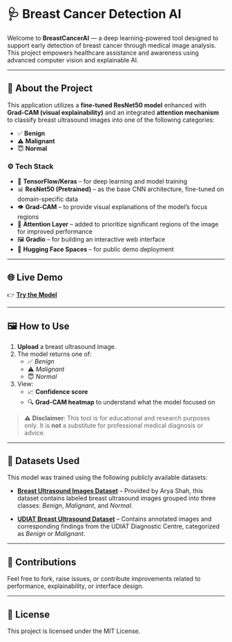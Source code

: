 # 🩺 Breast Cancer Detection AI

Welcome to **BreastCancerAI** — a deep learning-powered tool designed to support early detection of breast cancer through medical image analysis. This project empowers healthcare assistance and awareness using advanced computer vision and explainable AI.

---

## 🔬 About the Project

This application utilizes a **fine-tuned ResNet50 model** enhanced with **Grad-CAM (visual explainability)** and an integrated **attention mechanism** to classify breast ultrasound images into one of the following categories:

- ✅ **Benign**
- ⚠️ **Malignant**
- 😇 **Normal**

### ⚙️ Tech Stack

- 🧠 **TensorFlow/Keras** – for deep learning and model training  
- 📊 **ResNet50 (Pretrained)** – as the base CNN architecture, fine-tuned on domain-specific data  
- 👁️ **Grad-CAM** – to provide visual explanations of the model’s focus regions  
- 🧠 **Attention Layer** – added to prioritize significant regions of the image for improved performance  
- 🖼️ **Gradio** – for building an interactive web interface  
- 🚀 **Hugging Face Spaces** – for public demo deployment  

---

## 🌐 Live Demo

👉 [**Try the Model**](https://huggingface.co/spaces/SoumiliSaha/BreastCancerAI) 

---

## 🖼️ How to Use

1. **Upload** a breast ultrasound image.  
2. The model returns one of:
   - ✅ *Benign*
   - ⚠️ *Malignant*
   - 😇 *Normal*
3. View:
   - 📈 **Confidence score**
   - 🔍 **Grad-CAM heatmap** to understand what the model focused on

> ⚠️ **Disclaimer**: This tool is for educational and research purposes only. It is **not** a substitute for professional medical diagnosis or advice.

---

## 📃 Datasets Used

This model was trained using the following publicly available datasets:

- [**Breast Ultrasound Images Dataset**](https://www.kaggle.com/datasets/aryashah2k/breast-ultrasound-images-dataset) – Provided by Arya Shah, this dataset contains labeled breast ultrasound images grouped into three classes: *Benign*, *Malignant*, and *Normal*.

- [**UDIAT Breast Ultrasound Dataset**](https://www.kaggle.com/datasets/farhansayyed/udiat-breast-ultrasound-dataset) – Contains annotated images and corresponding findings from the UDIAT Diagnostic Centre, categorized as *Benign* or *Malignant*.

---

## 🤝 Contributions

Feel free to fork, raise issues, or contribute improvements related to performance, explainability, or interface design.

---

## 📜 License

This project is licensed under the MIT License.

